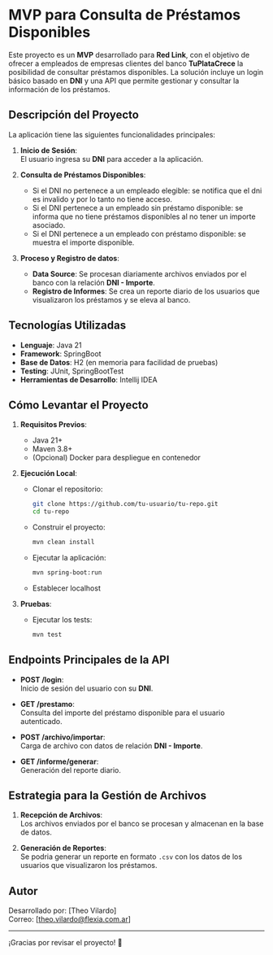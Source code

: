 # MVP para Consulta de Préstamos Disponibles

Este proyecto es un **MVP** desarrollado para **Red Link**, con el objetivo de ofrecer a empleados de empresas clientes del banco **TuPlataCrece** la posibilidad de consultar préstamos disponibles. La solución incluye un login básico basado en **DNI** y una API que permite gestionar y consultar la información de los préstamos.

## **Descripción del Proyecto**

La aplicación tiene las siguientes funcionalidades principales:

1. **Inicio de Sesión**:  
   El usuario ingresa su **DNI** para acceder a la aplicación.

2. **Consulta de Préstamos Disponibles**:  
   - Si el DNI no pertenece a un empleado elegible: se notifica que el dni es invalido y por lo tanto no tiene acceso.  
   - Si el DNI pertenece a un empleado sin préstamo disponible: se informa que no tiene préstamos disponibles al no tener un importe asociado.  
   - Si el DNI pertenece a un empleado con préstamo disponible: se muestra el importe disponible.

3. **Proceso y Registro de datos**:  
   - **Data Source**: Se procesan diariamente archivos enviados por el banco con la relación **DNI - Importe**.  
   - **Registro de Informes**: Se crea un reporte diario de los usuarios que visualizaron los préstamos y se eleva al banco.

## **Tecnologías Utilizadas**

- **Lenguaje**: Java 21  
- **Framework**: SpringBoot 
- **Base de Datos**: H2 (en memoria para facilidad de pruebas)  
- **Testing**: JUnit, SpringBootTest
- **Herramientas de Desarrollo**: Intellij IDEA

## **Cómo Levantar el Proyecto**

1. **Requisitos Previos**:
   - Java 21+
   - Maven 3.8+
   - (Opcional) Docker para despliegue en contenedor

2. **Ejecución Local**:
   - Clonar el repositorio:
     ```bash
     git clone https://github.com/tu-usuario/tu-repo.git
     cd tu-repo
     ```
   - Construir el proyecto:
     ```bash
     mvn clean install
     ```
   - Ejecutar la aplicación:
     ```bash
     mvn spring-boot:run
     ```
   - Establecer localhost

3. **Pruebas**:
   - Ejecutar los tests:
     ```bash
     mvn test
     ```

## **Endpoints Principales de la API**

- **POST /login**:  
  Inicio de sesión del usuario con su **DNI**.  

- **GET /prestamo**:  
  Consulta del importe del préstamo disponible para el usuario autenticado.  

- **POST /archivo/importar**:  
  Carga de archivo con datos de relación **DNI - Importe**.  

- **GET /informe/generar**:  
  Generación del reporte diario.

## **Estrategia para la Gestión de Archivos**

1. **Recepción de Archivos**:  
   Los archivos enviados por el banco se procesan y almacenan en la base de datos.  

2. **Generación de Reportes**:  
   Se podria generar un reporte en formato `.csv` con los datos de los usuarios que visualizaron los préstamos.

## **Autor**

Desarrollado por: [Theo Vilardo]  
Correo: [theo.vilardo@flexia.com.ar]  

---

¡Gracias por revisar el proyecto! 🚀
